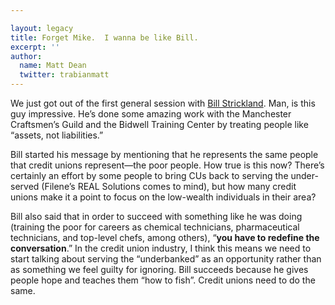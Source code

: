 ```yaml
---

layout: legacy
title: Forget Mike.  I wanna be like Bill.
excerpt: ''
author:
  name: Matt Dean
  twitter: trabianmatt
---
```


<p>We just got out of the first general session with <a href="http://www.thelavinagency.com/usa/billstrickland.html">Bill Strickland</a>.  Man, is this guy impressive.  He&#8217;s done some amazing work with the Manchester Craftsmen&#8217;s Guild and the Bidwell Training Center by treating people like &#8220;assets, not liabilities.&#8221;</p>
<p>Bill started his message by mentioning that he represents the same people that credit unions represent&#8212;the poor people.  How true is this now?  There&#8217;s certainly an effort by some people to bring CUs back to serving the under-served (Filene&#8217;s <span class="caps">REAL</span> Solutions comes to mind), but how many credit unions make it a point to focus on the low-wealth individuals in their area?</p>
<p>Bill also said that in order to succeed with something like he was doing (training the poor for careers as chemical technicians, pharmaceutical technicians, and top-level chefs, among others), &#8220;<strong>you have to redefine the conversation</strong>.&#8221;  In the credit union industry, I think this means we need to start talking about serving the &#8220;underbanked&#8221; as an opportunity rather than as something we feel guilty for ignoring.  Bill succeeds because he gives people hope and teaches them &#8220;how to fish&#8221;.  Credit unions need to do the same.</p>